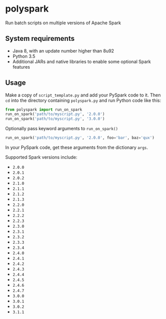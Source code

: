# polyspark
Run batch scripts on multiple versions of Apache Spark

## System requirements
- Java 8, with an update number higher than 8u92
- Python 3.5
- Additional JARs and native libraries to enable some optional Spark features

## Usage
Make a copy of `script_template.py` and add your PySpark code to it. Then `cd` into the directory containing `polyspark.py` and run Python code like this:
```python
from polyspark import run_on_spark
run_on_spark('path/to/myscript.py', '2.0.0')
run_on_spark('path/to/myscript.py', '3.0.0')
```
Optionally pass keyword arguments to `run_on_spark()`
```python
run_on_spark('path/to/myscript.py', '2.0.0', foo='bar', baz='qux')
```
In your PySpark code, get these arguments from the dictionary `args`.

Supported Spark versions include:
- `2.0.0`
- `2.0.1`
- `2.0.2`
- `2.1.0`
- `2.1.1`
- `2.1.2`
- `2.1.3`
- `2.2.0`
- `2.2.1`
- `2.2.2`
- `2.2.3`
- `2.3.0`
- `2.3.1`
- `2.3.2`
- `2.3.3`
- `2.3.4`
- `2.4.0`
- `2.4.1`
- `2.4.2`
- `2.4.3`
- `2.4.4`
- `2.4.5`
- `2.4.6`
- `2.4.7`
- `3.0.0`
- `3.0.1`
- `3.0.2`
- `3.1.1`
